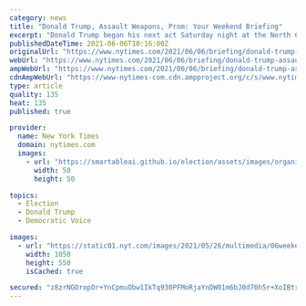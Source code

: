 ```yaml
---
category: news
title: "Donald Trump, Assault Weapons, Prom: Your Weekend Briefing"
excerpt: "Donald Trump began his next act Saturday night at the North Carolina Republican convention. In a 90-minute speech, Mr. Trump ran through a litany of conservative culture war issues and ended with an extended frontal attack on voting and American democracy in which he endorsed a long list of Republican voter suppression proposals."
publishedDateTime: 2021-06-06T10:16:00Z
originalUrl: "https://www.nytimes.com/2021/06/06/briefing/donald-trump-assault-weapons-prom.html"
webUrl: "https://www.nytimes.com/2021/06/06/briefing/donald-trump-assault-weapons-prom.html"
ampWebUrl: "https://www.nytimes.com/2021/06/06/briefing/donald-trump-assault-weapons-prom.amp.html"
cdnAmpWebUrl: "https://www-nytimes-com.cdn.ampproject.org/c/s/www.nytimes.com/2021/06/06/briefing/donald-trump-assault-weapons-prom.amp.html"
type: article
quality: 135
heat: 135
published: true

provider:
  name: New York Times
  domain: nytimes.com
  images:
    - url: "https://smartableai.github.io/election/assets/images/organizations/nytimes.com-50x50.jpg"
      width: 50
      height: 50

topics:
  - Election
  - Donald Trump
  - Democratic Voice

images:
  - url: "https://static01.nyt.com/images/2021/05/26/multimedia/06weekendbriefing-gun-promo-holder/06weekendbriefing-cali-gins-facebookJumbo.jpg"
    width: 1050
    height: 550
    isCached: true

secured: "z8zrNGOropOr+YnCpmuObw1IkTq930PFMoRjaYnDW01m6bJ0d70h5r+XoIBtr6ixUYDIgBkf0jeQk9zjJj9qcOIlu+o0sBZwNojQgmOagSh17aVf+k36eeKc3oNzkwHDhY2OGalKBjcK+fkhaacewpgdQCvpzy5z/b8GCXy6HuwtnLhi3s1Sv7IZQsBXaHwhppOecJ7pc+wEC6rRK48Wrl0mPipmN4zV4h8lS1EuCyHAxQEYpk2JzkgIJ+2r+29CJIlHGNOHOAdaxxwzGa7UkDZC4huGjQyD52WFhxheZHv7Vjho8hvFHQ8+b6i382iyxt2czR23UDCk47JSMuSezm8VwPAFZUoI9BeRRwaaQ2s=;GnRylGAx2b4WMNoJCUkSfQ=="
---
```


